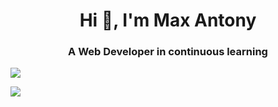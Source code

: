 
<h1 align="center">Hi 👋, I'm Max Antony</h1>
<h3 align="center">A Web Developer in continuous learning</h3>
<img src="https://komarev.com/ghpvc/?username=maxantony" />

![](https://komarev.com/ghpvc/?username=maxantony&style=flat-square)

